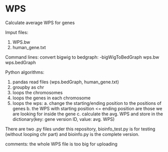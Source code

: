 # WPS
Calculate average WPS for genes

Imput files:
1. WPS.bw
2. human_gene.txt

Command lines:
convert bigwig to bedgraph: -bigWigToBedGraph wps.bw wps.bedGraph

Python algorithms:
1. pandas read files (wps.bedGraph, human_gene.txt)
2. groupby as chr
3. loops the chromosomes
4. loops the genes in each chromosome
5. loops the wps:
    a. change the starting/ending position to the positions of genes
    b. the WPS with starting position <= ending position are those we are looking for inside the gene
    c. calculate the avg. WPS and store in the dictionary(key: gene version ID, value: avg. WPS)

There are two .py files under this repository, bioinfo_test.py is for testing (without looping chr part) and bioinfo.py is the complete version.

comments:
the whole WPS file is too big for uploading
